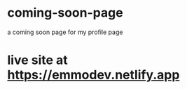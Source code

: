 # coming-soon-page
a coming soon page for my profile page
# live site at https://emmodev.netlify.app
